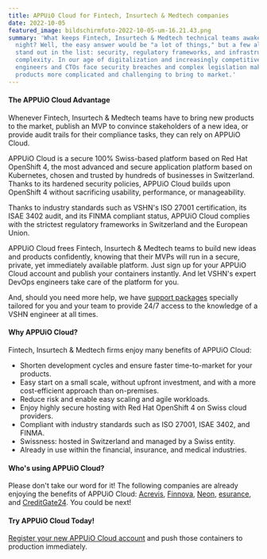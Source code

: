 ```yaml
---
title: APPUiO Cloud for Fintech, Insurtech & Medtech companies
date: 2022-10-05
featured_image: bildschirmfoto-2022-10-05-um-16.21.43.png
summary: 'What keeps Fintech, Insurtech & Medtech technical teams awake at
  night? Well, the easy answer would be "a lot of things," but a few always
  stand out in the list: security, regulatory frameworks, and infrastructure
  complexity. In our age of digitalization and increasingly competitive markets,
  engineers and CTOs face security breaches and complex legislation making new
  products more complicated and challenging to bring to market.'
---
```

#### The APPUiO Cloud Advantage

Whenever Fintech, Insurtech & Medtech teams have to bring new products to the market, publish an MVP to convince stakeholders of a new idea, or provide audit trails for their compliance tasks, they can rely on APPUiO Cloud.

APPUiO Cloud is a secure 100% Swiss-based platform based on Red Hat OpenShift 4, the most advanced and secure application platform based on Kubernetes, chosen and trusted by hundreds of businesses in Switzerland. Thanks to its hardened security policies, APPUiO Cloud builds upon OpenShift 4 without sacrificing usability, performance, or manageability.

Thanks to industry standards such as VSHN's ISO 27001 certification, its ISAE 3402 audit, and its FINMA compliant status, APPUiO Cloud complies with the strictest regulatory frameworks in Switzerland and the European Union.

APPUiO Cloud frees Fintech, Insurtech & Medtech teams to build new ideas and products confidently, knowing that their MVPs will run in a secure, private, yet immediately available platform. Just sign up for your APPUiO Cloud account and publish your containers instantly. And let VSHN's expert DevOps engineers take care of the platform for you.

And, should you need more help, we have [support packages](https://products.docs.vshn.ch/products/appuio/cloud/support_packages.html) specially tailored for you and your team to provide 24/7 access to the knowledge of a VSHN engineer at all times.

#### Why APPUiO Cloud?

Fintech, Insurtech & Medtech firms enjoy many benefits of APPUiO Cloud:

* Shorten development cycles and ensure faster time-to-market for your products.
* Easy start on a small scale, without upfront investment, and with a more cost-efficient approach than on-premises.
* Reduce risk and enable easy scaling and agile workloads.
* Enjoy highly secure hosting with Red Hat OpenShift 4 on Swiss cloud providers.
* Compliant with industry standards such as ISO 27001, ISAE 3402, and FINMA.
* Swissness: hosted in Switzerland and managed by a Swiss entity.
* Already in use within the financial, insurance, and medical industries.

#### Who's using APPUiO Cloud?

Please don't take our word for it! The following companies are already enjoying the benefits of APPUiO Cloud: [Acrevis](https://www.vshn.ch/en/success-stories/acrevis/), [Finnova](https://www.vshn.ch/en/success-stories/finnova/), [Neon](https://www.vshn.ch/en/success-stories/neon/), [esurance](https://www.vshn.ch/en/success-stories/esurance/), and [CreditGate24](https://www.vshn.ch/en/success-stories/creditgate24/). You could be next!

#### Try APPUiO Cloud Today!

[Register your new APPUiO Cloud account](https://appuio.cloud/register) and push those containers to production immediately.
